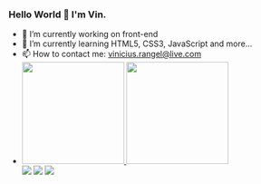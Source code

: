 ### Hello World 👋 I'm Vin.

<!--
**Vinicius-Rangel-dev/Vinicius-Rangel-dev** is a ✨ _special_ ✨ repository because its `README.md` (this file) appears on your GitHub profile.

Here are some ideas to get you started:-->

- 🔭 I’m currently working on front-end
- 🌱 I’m currently learning HTML5, CSS3, JavaScript and more...
- 📫 How to contact me: vinicius.rangel@live.com
- <!--- 👯 I’m looking to collaborate on ...
- 🤔 I’m looking for help with ...
- 💬 Ask me about ...
<!--- 😄 Pronouns: ...
- ⚡ Fun fact: ...-->
<div>
  <a href="https://beacons.ai/rafaballerini">
  <img height="180em" src="https://github-readme-stats.vercel.app/api?username=Vinicius-Rangel-dev&show_icons=true&theme=dark&include_all_commits=true&count_private=true"/>
  <img height="180em" src="https://github-readme-stats.vercel.app/api/top-langs/?username=Vinicius-Rangel-dev&layout=compact&langs_count=16&theme=dark"/>
</div>

<div>
  <a href = "mailto:vinicius.rangel@live.com"><img src="https://img.shields.io/badge/Microsoft_Outlook-0078D4?style=for-the-badge&logo=microsoft-outlook&logoColor=white" target="_blank"></a>
  <a href="https://www.linkedin.com/in/vinicius-rangel-dev/" target="_blank"><img src="https://img.shields.io/badge/-LinkedIn-%230077B5?style=for-the-badge&logo=linkedin&logoColor=white" target="_blank"></a>   
  <a href="https://www.instagram.com/viniciusrangel888/" target="_blank"><img src="https://img.shields.io/badge/-Instagram-%23E4405F?style=for-the-badge&logo=instagram&logoColor=white" target="_blank"></a>
</div>
  

